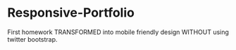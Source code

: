 # Responsive-Portfolio
First homework TRANSFORMED into mobile friendly design WITHOUT using twitter bootstrap.
